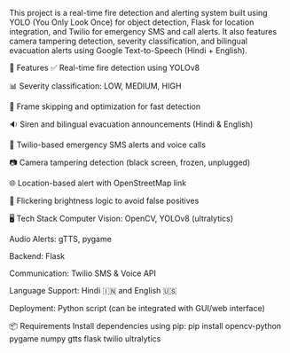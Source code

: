 This project is a real-time fire detection and alerting system built using YOLO (You Only Look Once) for object detection, Flask for location integration, and Twilio for emergency SMS and call alerts. It also features camera tampering detection, severity classification, and bilingual evacuation alerts using Google Text-to-Speech (Hindi + English).

🚀 Features
✅ Real-time fire detection using YOLOv8

📊 Severity classification: LOW, MEDIUM, HIGH

🔁 Frame skipping and optimization for fast detection

🔉 Siren and bilingual evacuation announcements (Hindi & English)

📱 Twilio-based emergency SMS alerts and voice calls

📷 Camera tampering detection (black screen, frozen, unplugged)

🌐 Location-based alert with OpenStreetMap link

🧠 Flickering brightness logic to avoid false positives

🖥️ Tech Stack
Computer Vision: OpenCV, YOLOv8 (ultralytics)

Audio Alerts: gTTS, pygame

Backend: Flask

Communication: Twilio SMS & Voice API

Language Support: Hindi 🇮🇳 and English 🇺🇸

Deployment: Python script (can be integrated with GUI/web interface)

📦 Requirements
Install dependencies using pip:
pip install opencv-python pygame numpy gtts flask twilio ultralytics
